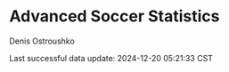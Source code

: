 # Advanced Soccer Statistics
Denis Ostroushko

<!-- gfm -->

Last successful data update: 2024-12-20 05:21:33 CST
